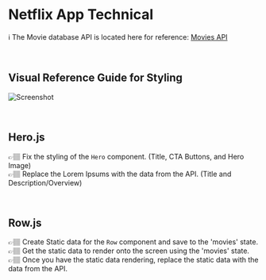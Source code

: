 # Netflix App Technical

ℹ️ The Movie database API is located here for reference: [Movies API](https://developers.themoviedb.org/3/getting-started/introduction)

<br>

## Visual Reference Guide for Styling

![Screenshot](referenceImage.png)

<br>

## Hero.js

👉🏽 Fix the styling of the `Hero` component. (Title, CTA Buttons, and Hero Image)
<br>
👉🏽 Replace the Lorem Ipsums with the data from the API. (Title and Description/Overview)

<br>

## Row.js

👉🏽 Create Static data for the `Row` component and save to the 'movies' state.
<br>
👉🏽 Get the static data to render onto the screen using the 'movies' state.
<br>
👉🏽 Once you have the static data rendering, replace the static data with the data from the API.
